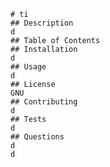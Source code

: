 
    # ti
    ## Description
    d
    ## Table of Contents
    ## Installation
    d
    ## Usage
    d
    ## License
    GNU
    ## Contributing
    d
    ## Tests
    d
    ## Questions
    d
    d
  
